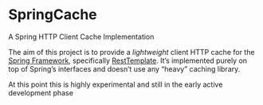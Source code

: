 # SpringCache
A Spring HTTP Client Cache Implementation


The aim of this project is to provide a _lightweight_ client HTTP cache for the
[Spring Framework](http://projects.spring.io/spring-framework/), specifically
[RestTemplate](http://docs.spring.io/spring/docs/3.2.x/javadoc-api/org/springframework/web/client/RestTemplate.html).
It’s implemented purely on top of Spring’s interfaces and doesn’t use any “heavy” caching library.

At this point this is highly experimental and still in the early active development phase